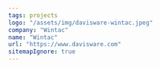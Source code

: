 ```yaml
---
tags: projects
logo: "/assets/img/davisware-wintac.jpeg"
company: "Wintac"
name: "Wintac"
url: "https://www.davisware.com"
sitemapIgnore: true
---
```

